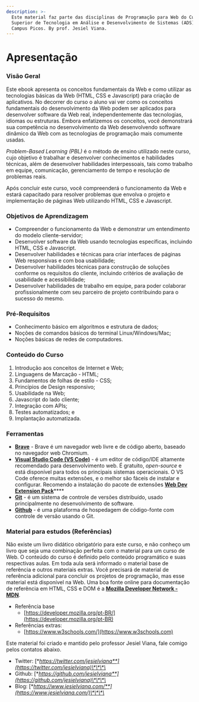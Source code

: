 ```yaml
---
description: >-
  Este material faz parte das disciplinas de Programação para Web do Curso
  Superior de Tecnologia em Análise e Desenvolvimento de Sistemas (ADS) do IFPI
  Campus Picos. By prof. Jesiel Viana.
---
```


# Apresentação

### Visão Geral

Este ebook apresenta os conceitos fundamentais da Web e como utilizar as tecnologias básicas da Web \(HTML, CSS e Javascript\) para criação de aplicativos. No decorrer do curso o aluno vai ver como os conceitos fundamentais do desenvolvimento da Web podem ser aplicados para desenvolver software da Web real, independentemente das tecnologias, idiomas ou estruturas. Embora enfatizemos os conceitos, você demonstrará sua competência no desenvolvimento da Web desenvolvendo software dinâmico da Web com as tecnologias de programação mais comumente usadas.

_Problem-Based Learning \(PBL\)_ é o método de ensino utilizado neste curso, cujo objetivo é trabalhar e desenvolver conhecimentos e habilidades técnicas, além de desenvolver habilidades interpessoais, tais como trabalho em equipe, comunicação, gerenciamento de tempo e resolução de problemas reais.

Após concluir este curso, você compreenderá o funcionamento da Web e estará capacitado para resolver problemas que envolva o projeto e implementação de páginas Web utilizando HTML, CSS e Javascript.

### Objetivos de Aprendizagem

* Compreender o funcionamento da Web e demonstrar um entendimento do modelo cliente-servidor;
* Desenvolver software da Web usando tecnologias específicas, incluindo HTML, CSS e Javascript.
* Desenvolver habilidades e técnicas para criar interfaces de páginas Web responsivas e com boa usabilidade;
* Desenvolver habilidades técnicas para construção de soluções conforme os requisitos do cliente, incluindo critérios de avaliação de usabilidade e acessibilidade;
* Desenvolver habilidades de trabalho em equipe, para poder colaborar profissionalmente com seu parceiro de projeto contribuindo para o sucesso do mesmo.

### Pré-Requisitos

* Conhecimento básico em algoritmos e estrutura de dados;
* Noções de comandos básicos do terminal Linux/Windows/Mac;
* Noções básicas de redes de computadores.

### Conteúdo do Curso

1. Introdução aos conceitos de Internet e Web;
2. Linguagens de Marcação - HTML;
3. Fundamentos de folhas de estilo - CSS;
4. Princípios de Design responsivo;
5. Usabilidade na Web;
6. Javascript do lado cliente;
7. Integração com APIs;
8. Testes automatizados; e
9. Implantação automatizada.

### Ferramentas

* [**Brave**](https://brave.com/) - Brave é um navegador web livre e de código aberto, baseado no navegador web Chromium.
* [**Visual Studio Code \(VS Code\)**](https://code.visualstudio.com/) - é um editor de código/IDE altamente recomendado para desenvolvimento web. É gratuito, _open-source_ e está disponível para todos os principais sistemas operacionais. O VS Code oferece muitas extensões, e o melhor são fáceis de instalar e configurar. Recomendo a instalação do pacote de extensões [**Web Dev Extension Pack**](https://marketplace.visualstudio.com/items?itemName=jesielviana.web-dev-extension-pack)\*\*\*\*
* [**Git**](https://git-scm.com/) - é um sistema de controle de versões distribuído, usado principalmente no desenvolvimento de software.
* [**Github**](https://github.com/) - é uma plataforma de hospedagem de código-fonte com controle de versão usando o Git.

### Material para estudos \(Referências\)

Não existe um livro didático obrigatório para este curso, e não conheço um livro que seja uma combinação perfeita com o material para um curso de Web. O conteúdo do curso é definido pelo conteúdo programático e suas respectivas aulas. Em toda aula será informado o material base de referência e outros materiais extras. Você precisará de material de referência adicional para concluir os projetos de programação, mas esse material está disponível na Web. Uma boa fonte online para documentação de referência em HTML, CSS e DOM é a [**Mozilla Developer Network - MDN**](https://developer.mozilla.org/pt-BR/).

* Referência base
  * [https://developer.mozilla.org/pt-BR/](https://developer.mozilla.org/pt-BR)
* Referências extras:
  * [https://www.w3schools.com/](https://www.w3schools.com)



Este material foi criado e mantido pelo professor Jesiel Viana, fale comigo pelos contatos abaixo.

* Twitter: [**https://twitter.com/jesielviana**](https://twitter.com/jesielviana)\*\*\*\*
* Github: [**https://github.com/jesielviana**](https://github.com/jesielviana)\*\*\*\*
* Blog:  [**https://www.jesielviana.com/**](https://www.jesielviana.com/)\*\*\*\*

